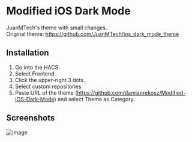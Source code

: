 # Modified iOS Dark Mode

JuanMTech's theme with small changes.<br/>
Original theme: https://github.com/JuanMTech/ios_dark_mode_theme


## Installation
1. Go into the HACS.
2. Select Frontend.
3. Click the upper-right 3 dots.
4. Select custom repositories.
5. Paste URL of the theme (https://github.com/damianrekosz/Modified-iOS-Dark-Mode) and select Theme as Category.

## Screenshots
![image](https://user-images.githubusercontent.com/35065498/125617547-6edb2141-5879-4863-a4f4-e160a37c571f.png)


